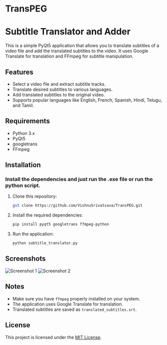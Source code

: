# TransPEG

# Subtitle Translator and Adder

This is a simple PyQt5 application that allows you to translate subtitles of a video file and add the translated subtitles to the video. It uses Google Translate for translation and FFmpeg for subtitle manipulation.

## Features

- Select a video file and extract subtitle tracks.
- Translate desired subtitles to various languages.
- Add translated subtitles to the original video.
- Supports popular languages like English, French, Spanish, Hindi, Telugu, and Tamil.

## Requirements

- Python 3.x
- PyQt5
- googletrans
- FFmpeg

## Installation

### Install the dependencies and just run the .exe file or run the python script.

1. Clone this repository:

   ```bash
   git clone https://github.com/VishnuSrivatsava/TransPEG.git

2. Install the required dependencies:

    ```bash
    pip install pyqt5 googletrans ffmpeg-python
    ```
3. Run the application:
    ```bash
    python subtitle_translator.py
    ```
## Screenshots

![Screenshot 1](images/image1.png)
![Screenshot 2](images/image2.png)


## Notes

- Make sure you have `ffmpeg` properly installed on your system.
- The application uses Google Translate for translation.
- Translated subtitles are saved as `translated_subtitles.srt`.

## License

This project is licensed under the [MIT License](LICENSE).

    
